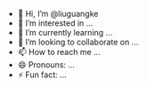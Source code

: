 - 👋 Hi, I’m @liuguangke
- 👀 I’m interested in ...
- 🌱 I’m currently learning ...
- 💞️ I’m looking to collaborate on ...
- 📫 How to reach me ...
- 😄 Pronouns: ...
- ⚡ Fun fact: ...

<!---
liuguangke/liuguangke is a ✨ special ✨ repository because its `README.md` (this file) appears on your GitHub profile.
You can click the Preview link to take a look at your changes.
--->
